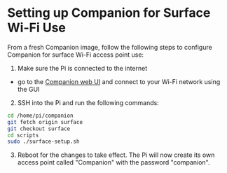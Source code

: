 # Setting up Companion for Surface Wi-Fi Use

From a fresh Companion image, follow the following steps to configure Companion for surface Wi-Fi access point use:

1. Make sure the Pi is connected to the internet
  - go to the [Companion web UI](http://192.168.2.2:2770) and connect to your Wi-Fi network using the GUI
2. SSH into the Pi and run the following commands:
```bash
cd /home/pi/companion
git fetch origin surface
git checkout surface
cd scripts
sudo ./surface-setup.sh
```
3. Reboot for the changes to take effect.  The Pi will now create its own access point called "Companion" with the password "companion".
